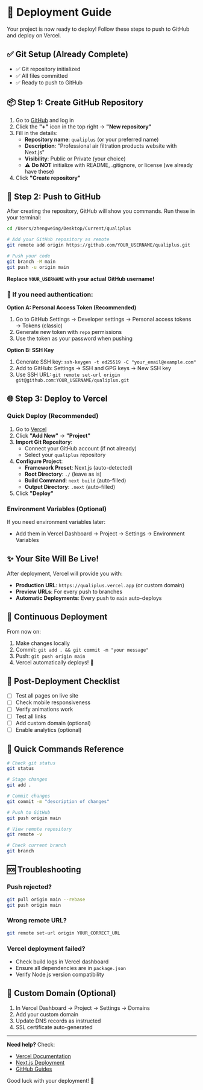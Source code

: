 # 🚀 Deployment Guide

Your project is now ready to deploy! Follow these steps to push to GitHub and deploy on Vercel.

## ✅ Git Setup (Already Complete)

- ✅ Git repository initialized
- ✅ All files committed
- ✅ Ready to push to GitHub

## 📦 Step 1: Create GitHub Repository

1. Go to [GitHub](https://github.com) and log in
2. Click the **"+"** icon in the top right → **"New repository"**
3. Fill in the details:
   - **Repository name**: `qualiplus` (or your preferred name)
   - **Description**: "Professional air filtration products website with Next.js"
   - **Visibility**: Public or Private (your choice)
   - ⚠️ **Do NOT** initialize with README, .gitignore, or license (we already have these)
4. Click **"Create repository"**

## 🔗 Step 2: Push to GitHub

After creating the repository, GitHub will show you commands. Run these in your terminal:

```bash
cd /Users/zhengweing/Desktop/Current/qualiplus

# Add your GitHub repository as remote
git remote add origin https://github.com/YOUR_USERNAME/qualiplus.git

# Push your code
git branch -M main
git push -u origin main
```

**Replace `YOUR_USERNAME` with your actual GitHub username!**

### 🔐 If you need authentication:

**Option A: Personal Access Token (Recommended)**
1. Go to GitHub Settings → Developer settings → Personal access tokens → Tokens (classic)
2. Generate new token with `repo` permissions
3. Use the token as your password when pushing

**Option B: SSH Key**
1. Generate SSH key: `ssh-keygen -t ed25519 -C "your_email@example.com"`
2. Add to GitHub: Settings → SSH and GPG keys → New SSH key
3. Use SSH URL: `git remote set-url origin git@github.com:YOUR_USERNAME/qualiplus.git`

## 🌐 Step 3: Deploy to Vercel

### Quick Deploy (Recommended)

1. Go to [Vercel](https://vercel.com)
2. Click **"Add New"** → **"Project"**
3. **Import Git Repository**:
   - Connect your GitHub account (if not already)
   - Select your `qualiplus` repository
4. **Configure Project**:
   - **Framework Preset**: Next.js (auto-detected)
   - **Root Directory**: `./` (leave as is)
   - **Build Command**: `next build` (auto-filled)
   - **Output Directory**: `.next` (auto-filled)
5. Click **"Deploy"**

### Environment Variables (Optional)

If you need environment variables later:
- Add them in Vercel Dashboard → Project → Settings → Environment Variables

## ✨ Your Site Will Be Live!

After deployment, Vercel will provide you with:
- **Production URL**: `https://qualiplus.vercel.app` (or custom domain)
- **Preview URLs**: For every push to branches
- **Automatic Deployments**: Every push to `main` auto-deploys

## 🔄 Continuous Deployment

From now on:
1. Make changes locally
2. Commit: `git add . && git commit -m "your message"`
3. Push: `git push origin main`
4. Vercel automatically deploys! 🎉

## 🎯 Post-Deployment Checklist

- [ ] Test all pages on live site
- [ ] Check mobile responsiveness
- [ ] Verify animations work
- [ ] Test all links
- [ ] Add custom domain (optional)
- [ ] Enable analytics (optional)

## 📝 Quick Commands Reference

```bash
# Check git status
git status

# Stage changes
git add .

# Commit changes
git commit -m "description of changes"

# Push to GitHub
git push origin main

# View remote repository
git remote -v

# Check current branch
git branch
```

## 🆘 Troubleshooting

### Push rejected?
```bash
git pull origin main --rebase
git push origin main
```

### Wrong remote URL?
```bash
git remote set-url origin YOUR_CORRECT_URL
```

### Vercel deployment failed?
- Check build logs in Vercel dashboard
- Ensure all dependencies are in `package.json`
- Verify Node.js version compatibility

## 🎨 Custom Domain (Optional)

1. In Vercel Dashboard → Project → Settings → Domains
2. Add your custom domain
3. Update DNS records as instructed
4. SSL certificate auto-generated

---

**Need help?** Check:
- [Vercel Documentation](https://vercel.com/docs)
- [Next.js Deployment](https://nextjs.org/docs/deployment)
- [GitHub Guides](https://guides.github.com/)

Good luck with your deployment! 🚀

